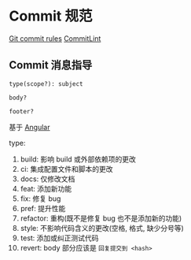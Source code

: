 # Commit 规范

[Git commit rules](https://www.conventionalcommits.org)
[CommitLint](https://github.com/conventional-changelog/commitlint)

## Commit 消息指导

```docs
type(scope?): subject

body?

footer?
```

基于 [Angular](https://github.com/angular/angular/blob/22b96b9/CONTRIBUTING.md#-commit-message-guidelines)

type:

1. build: 影响 build 或外部依赖项的更改
2. ci: 集成配置文件和脚本的更改
3. docs: 仅修改文档
4. feat: 添加新功能
5. fix: 修复 bug
6. pref: 提升性能
7. refactor: 重构(既不是修复 bug 也不是添加新的功能)
8. style: 不影响代码含义的更改(空格, 格式, 缺少分号等)
9. test: 添加或纠正测试代码
10. revert: body 部分应该是 `回复提交到 <hash>`
